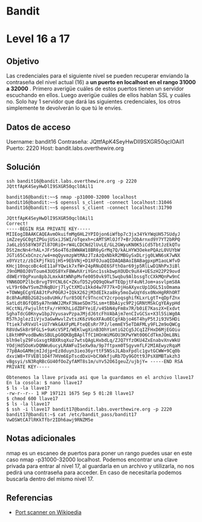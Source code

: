 # Bandit
# Level 16 a 17
## Objetivo
Las credenciales para el siguiente nivel se pueden recuperar enviando la contraseña del nivel actual (16) a **un puerto en localhost en el rango 31000 a 32000** . Primero averigüe cuáles de estos puertos tienen un servidor escuchando en ellos. Luego averigüe cuáles de ellos hablan SSL y cuáles no. Solo hay 1 servidor que dará las siguientes credenciales, los otros simplemente te devolverán lo que tú le envíes.

## Datos de acceso
Username: bandit16
Contraseña: JQttfApK4SeyHwDlI9SXGR50qclOAil1
Puerto: 2220
Host:  bandit.labs.overthewire.org

## Solución
 ```shell
ssh bandit16@bandit.labs.overthewire.org -p 2220
JQttfApK4SeyHwDlI9SXGR50qclOAil1

bandit16@bandit:~~$ nmap -p31000-32000 localhost 
bandit16@bandit:~~$ openssl s_client -connect localhost:31046 
bandit16@bandit:~~$ openssl s_client -connect localhost:31790 

JQttfApK4SeyHwDlI9SXGR50qclOAil1 
Correct! 
-----BEGIN RSA PRIVATE KEY----- MIIEogIBAAKCAQEAvmOkuifmMg6HL2YPIOjon6iWfbp7c3jx34YkYWqUH57SUdyJ imZzeyGC0gtZPGujUSxiJSWI/oTqexh+cAMTSMlOJf7+BrJObArnxd9Y7YT2bRPQ Ja6Lzb558YW3FZl87ORiO+rW4LCDCNd2lUvLE/GL2GWyuKN0K5iCd5TbtJzEkQTu DSt2mcNn4rhAL+JFr56o4T6z8WWAW18BR6yGrMq7Q/kALHYW3OekePQAzL0VUYbW JGTi65CxbCnzc/w4+mqQyvmzpWtMAzJTzAzQxNbkR2MBGySxDLrjg0LWN6sK7wNX x0YVztz/zbIkPjfkU1jHS+9EbVNj+D1XFOJuaQIDAQABAoIBABagpxpM1aoLWfvD KHcj10nqcoBc4oE11aFYQwik7xfW+24pRNuDE6SFthOar69jp5RlLwD1NhPx3iBl J9nOM8OJ0VToum43UOS8YxF8WwhXriYGnc1sskbwpXOUDc9uX4+UESzH22P29ovd d8WErY0gPxun8pbJLmxkAtWNhpMvfe0050vk9TL5wqbu9AlbssgTcCXkMQnPw9nC YNN6DDP2lbcBrvgT9YCNL6C+ZKufD52yOQ9qOkwFTEQpjtF4uNtJom+asvlpmS8A vLY9r60wYSvmZhNqBUrj7lyCtXMIu1kkd4w7F77k+DjHoAXyxcUp1DGL51sOmama +TOWWgECgYEA8JtPxP0GRJ+IQkX262jM3dEIkza8ky5moIwUqYdsx0NxHgRRhORT 8c8hAuRBb2G82so8vUHk/fur85OEfc9TncnCY2crpoqsghifKLxrLgtT+qDpfZnx SatLdt8GfQ85yA7hnWWJ2MxF3NaeSDm75Lsm+tBbAiyc9P2jGRNtMSkCgYEAypHd HCctNi/FwjulhttFx/rHYKhLidZDFYeiE/v45bN4yFm8x7R/b0iE7KaszX+Exdvt SghaTdcG0Knyw1bpJVyusavPzpaJMjdJ6tcFhVAbAjm7enCIvGCSx+X3l5SiWg0A R57hJglezIiVjv3aGwHwvlZvtszK6zV6oXFAu0ECgYAbjo46T4hyP5tJi93V5HDi Ttiek7xRVxUl+iU7rWkGAXFpMLFteQEsRr7PJ/lemmEY5eTDAFMLy9FL2m9oQWCg R8VdwSk8r9FGLS+9aKcV5PI/WEKlwgXinB3OhYimtiG2Cg5JCqIZFHxD6MjEGOiu L8ktHMPvodBwNsSBULpG0QKBgBAplTfC1HOnWiMGOU3KPwYWt0O6CdTkmJOmL8Ni blh9elyZ9FsGxsgtRBXRsqXuz7wtsQAgLHxbdLq/ZJQ7YfzOKU4ZxEnabvXnvWkU YOdjHdSOoKvDQNWu6ucyLRAWFuISeXw9a/9p7ftpxm0TSgyvmfLF2MIAEwyzRqaM 77pBAoGAMmjmIJdjp+Ez8duyn3ieo36yrttF5NSsJLAbxFpdlc1gvtGCWW+9Cq0b dxviW8+TFVEBl1O4f7HVm6EpTscdDxU+bCXWkfjuRb7Dy9GOtt9JPsX8MBTakzh3 vBgsyi/sN3RqRBcGU40fOoZyfAMT8s1m/uYv52O6IgeuZ/ujbjY= -----END RSA PRIVATE KEY-----

Obtenemos la llave privada asi que la guardamos en el archivo llave17 
En la cosola: $ nano llave17 
$ ls -la llave17 
-rw-r--r-- 1 HP 197121 1675 Sep 5 01:28 llave17 
$ chmod 600 llave17 
$ ls -la llave17 
$ ssh -i llave17 bandit17@bandit.labs.overthewire.org -p 2220 
bandit17@bandit:~$ cat /etc/bandit_pass/bandit17 
VwOSWtCA7lRKkTfbr2IDh6awj9RNZM5e

```
 
## Notas adicionales
nmap es un escaneo de puertos para poner un rango puedes usar en este caso nmap -p31000-32000 localhost.
Podemos encontrar una clave privada para entrar al nivel 17, al guardarla en un archivo y utilizarla, no nos pedirá una contraseña para acceder. En caso de necesitarla podemos buscarla dentro del mismo nivel 17.
 
## Referencias
- [Port scanner on Wikipedia](https://en.wikipedia.org/wiki/Port_scanner)
